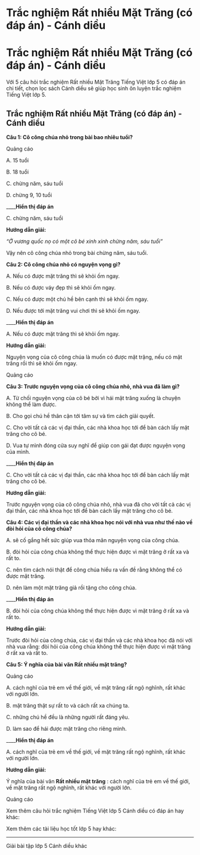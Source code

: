 # Trắc nghiệm Rất nhiều Mặt Trăng (có đáp án) - Cánh diều

# Trắc nghiệm Rất nhiều Mặt Trăng (có đáp án) - Cánh diều

Với 5 câu hỏi trắc nghiệm Rất nhiều Mặt Trăng Tiếng Việt lớp 5 có đáp án chi tiết, chọn lọc sách Cánh diều sẽ giúp học sinh ôn luyện trắc nghiệm Tiếng Việt lớp 5.

## Trắc nghiệm Rất nhiều Mặt Trăng (có đáp án) - Cánh diều

**Câu 1: Cô công chúa nhỏ trong bài bao nhiêu tuổi?**

Quảng cáo

A. 15 tuổi

B. 18 tuổi

C. chừng năm, sáu tuổi

D. chừng 9, 10 tuổi

____**Hiển thị đáp án**

C. chừng năm, sáu tuổi

**Hướng dẫn giải:**

_“Ở vương quốc nọ có một cô bé xinh xinh chừng năm, sáu tuổi”_

Vậy nên cô công chúa nhỏ trong bài chừng năm, sáu tuổi.

**Câu 2: Cô công chúa nhỏ có nguyện vọng gì?**

A. Nếu có được mặt trăng thì sẽ khỏi ốm ngay.

B. Nếu có được váy đẹp thì sẽ khỏi ốm ngay.

C. Nếu có được một chú hề bên cạnh thì sẽ khỏi ốm ngay.

D. Nếu được tới mặt trăng vui chơi thì sẽ khỏi ốm ngay.

____**Hiển thị đáp án**

A. Nếu có được mặt trăng thì sẽ khỏi ốm ngay.

**Hướng dẫn giải:**

Nguyện vọng của cô công chúa là muốn có được mặt trặng, nếu có mặt trăng rồi thì sẽ khỏi ốm ngay.

Quảng cáo

**Câu 3: Trước nguyện vọng của cô công chúa nhỏ, nhà vua đã làm gì?**

A. Từ chối nguyện vọng của cô bé bởi vì hái mặt trăng xuống là chuyện không thể làm được.

B. Cho gọi chú hề thân cận tới tâm sự và tìm cách giải quyết.

C. Cho vời tất cả các vị đại thần, các nhà khoa học tới để bàn cách lấy mặt trăng cho cô bé.

D. Vua tự mình đóng cửa suy nghĩ để giúp con gái đạt được nguyện vọng của mình.

____**Hiển thị đáp án**

C. Cho vời tất cả các vị đại thần, các nhà khoa học tới để bàn cách lấy mặt trăng cho cô bé.

**Hướng dẫn giải:**

Trước nguyện vọng của cô công chúa nhỏ, nhà vua đã cho vời tất cả các vị đại thần, các nhà khoa học tới để bàn cách lấy mặt trăng cho cô bé.

**Câu 4: Các vị đại thần và các nhà khoa học nói với nhà vua như thế nào về đòi hỏi của cô công chúa?**

A. sẽ cố gắng hết sức giúp vua thỏa mãn nguyện vọng của công chúa.

B. đòi hỏi của công chúa không thể thực hiện được vì mặt trăng ở rất xa và rất to.

C. nên tìm cách nói thật để công chúa hiểu ra vấn đề rằng không thể có được mặt trăng.

D. nên làm một mặt trăng giả rồi tặng cho công chúa.

____**Hiển thị đáp án**

B. đòi hỏi của công chúa không thể thực hiện được vì mặt trăng ở rất xa và rất to.

**Hướng dẫn giải:**

Trước đòi hỏi của công chúa, các vị đại thần và các nhà khoa học đã nói với nhà vua rằng: đòi hỏi của công chúa không thể thực hiện được vì mặt trăng ở rất xa và rất to.

**Câu 5: Ý nghĩa của bài văn Rất nhiều mặt trăng?**

Quảng cáo

A. cách nghĩ của trẻ em về thế giới, về mặt trăng rất ngộ nghĩnh, rất khác với người lớn.

B. mặt trăng thật sự rất to và cách rất xa chúng ta.

C. những chú hề đều là những người rất đáng yêu.

D. làm sao để hái được mặt trăng cho riêng mình.

____**Hiển thị đáp án**

A. cách nghĩ của trẻ em về thế giới, về mặt trăng rất ngộ nghĩnh, rất khác với người lớn.

**Hướng dẫn giải:**

Ý nghĩa của bài văn **Rất nhiều mặt trăng** : cách nghĩ của trẻ em về thế giới, về mặt trăng rất ngộ nghĩnh, rất khác với người lớn.

Quảng cáo

Xem thêm câu hỏi trắc nghiệm Tiếng Việt lớp 5 Cánh diều có đáp án hay khác:

Xem thêm các tài liệu học tốt lớp 5 hay khác:

* * *

Giải bài tập lớp 5 Cánh diều khác

